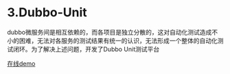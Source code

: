 # 3.Dubbo-Unit

dubbo微服务间是相互依赖的，而各项目是独立分散的，这对自动化测试造成不小的困难，无法对各服务的测试结果有统一的认识，无法形成一个整体的自动化测试闭环。为了解决上述问题，开发了Dubbo Unit测试平台

[在线demo](http://dubbo.dengzhi.vip/view/dubbo/providerList)
